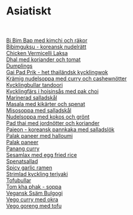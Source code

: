 # Asiatiskt<br/><br/>

[Bi Bim Bap med kimchi och räkor](/recipes/asiatiskt/bi-bim-bap-med-kimchi-och-rakor.md)<br/>[Bibimguksu - koreansk nudelrätt](/recipes/asiatiskt/bibimguksu---koreansk-nudelratt.md)<br/>[Chicken Vermicelli Laksa](/recipes/asiatiskt/chicken-vermicelli-laksa.md)<br/>[Dhal med koriander och tomat](/recipes/asiatiskt/dhal-med-koriander-och-tomat.md)<br/>[Dumplings](/recipes/asiatiskt/dumplings.md)<br/>[Gai Pad Prik - het thailändsk kycklingwok](/recipes/asiatiskt/gai-pad-prik---het-thailandsk-kycklingwok.md)<br/>[Krämig nudelsoppa med curry och cashewnötter](/recipes/asiatiskt/kramig-nudelsoppa-med-curry-och-cashewnotter.md)<br/>[Kycklingbullar tandoori](/recipes/asiatiskt/kycklingbullar-tandoori.md)<br/>[Kycklingfärs i hoisinsås med pak choi](/recipes/asiatiskt/kycklingfars-i-hoisinsas-med-pak-choi.md)<br/>[Marinerad salladskål](/recipes/asiatiskt/marinerad-salladskal.md)<br/>[Masala med kikärter och spenat](/recipes/asiatiskt/masala-med-kikarter-och-spenat.md)<br/>[Misosoppa med salladskål](/recipes/asiatiskt/misosoppa-med-salladskal.md)<br/>[Nudelsoppa med kokos och grönt](/recipes/asiatiskt/nudelsoppa-med-kokos-och-gront.md)<br/>[Pad thai med jordnötter och koriander](/recipes/asiatiskt/pad-thai-med-jordnotter-och-koriander.md)<br/>[Pajeon - koreansk pannkaka med salladslök](/recipes/asiatiskt/pajeon---koreansk-pannkaka-med-salladslok.md)<br/>[Palak paneer med halloumi](/recipes/asiatiskt/palak-paneer-med-halloumi.md)<br/>[Palak paneer](/recipes/asiatiskt/palak-paneer.md)<br/>[Panang curry](/recipes/asiatiskt/panang-curry.md)<br/>[Sesamlax med egg fried rice](/recipes/asiatiskt/sesamlax-med-egg-fried-rice.md)<br/>[Spenatsallad](/recipes/asiatiskt/spenatsallad.md)<br/>[Spicy garlic ramen](/recipes/asiatiskt/spicy-garlic-ramen.md)<br/>[Strimlad kyckling teriyaki](/recipes/asiatiskt/strimlad-kyckling-teriyaki.md)<br/>[Tofubullar](/recipes/asiatiskt/tofubullar.md)<br/>[Tom kha phak - soppa](/recipes/asiatiskt/tom-kha-phak---soppa.md)<br/>[Vegansk Ssäm Bulgogi](/recipes/asiatiskt/vegansk-ssam-bulgogi.md)<br/>[Vego curry med okra](/recipes/asiatiskt/vego-curry-med-okra.md)<br/>[Vego goreng med tofu](/recipes/asiatiskt/vego-goreng-med-tofu.md)
